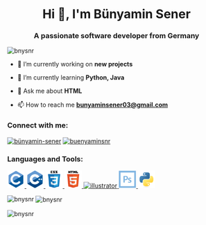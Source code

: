 <h1 align="center">Hi 👋, I'm Bünyamin Sener</h1>
<h3 align="center">A passionate software developer from Germany</h3>

<p align="left"> <img src="https://komarev.com/ghpvc/?username=bnysnr&label=Profile%20views&color=0e75b6&style=flat" alt="bnysnr" /> </p>

- 🔭 I’m currently working on **new projects**

- 🌱 I’m currently learning **Python, Java**

- 💬 Ask me about **HTML**

- 📫 How to reach me **bunyaminsener03@gmail.com**

<h3 align="left">Connect with me:</h3>
<p align="left">
<a href="https://linkedin.com/in/bünyamin-sener" target="blank"><img align="center" src="https://raw.githubusercontent.com/rahuldkjain/github-profile-readme-generator/master/src/images/icons/Social/linked-in-alt.svg" alt="bünyamin-sener" height="30" width="40" /></a>
<a href="https://instagram.com/buenyaminsnr" target="blank"><img align="center" src="https://raw.githubusercontent.com/rahuldkjain/github-profile-readme-generator/master/src/images/icons/Social/instagram.svg" alt="buenyaminsnr" height="30" width="40" /></a>
</p>

<h3 align="left">Languages and Tools:</h3>
<p align="left"> <a href="https://www.cprogramming.com/" target="_blank" rel="noreferrer"> <img src="https://raw.githubusercontent.com/devicons/devicon/master/icons/c/c-original.svg" alt="c" width="40" height="40"/> </a> <a href="https://www.w3schools.com/cpp/" target="_blank" rel="noreferrer"> <img src="https://raw.githubusercontent.com/devicons/devicon/master/icons/cplusplus/cplusplus-original.svg" alt="cplusplus" width="40" height="40"/> </a> <a href="https://www.w3schools.com/css/" target="_blank" rel="noreferrer"> <img src="https://raw.githubusercontent.com/devicons/devicon/master/icons/css3/css3-original-wordmark.svg" alt="css3" width="40" height="40"/> </a> <a href="https://www.w3.org/html/" target="_blank" rel="noreferrer"> <img src="https://raw.githubusercontent.com/devicons/devicon/master/icons/html5/html5-original-wordmark.svg" alt="html5" width="40" height="40"/> </a> <a href="https://www.adobe.com/in/products/illustrator.html" target="_blank" rel="noreferrer"> <img src="https://www.vectorlogo.zone/logos/adobe_illustrator/adobe_illustrator-icon.svg" alt="illustrator" width="40" height="40"/> </a> <a href="https://www.photoshop.com/en" target="_blank" rel="noreferrer"> <img src="https://raw.githubusercontent.com/devicons/devicon/master/icons/photoshop/photoshop-line.svg" alt="photoshop" width="40" height="40"/> </a> <a href="https://www.python.org" target="_blank" rel="noreferrer"> <img src="https://raw.githubusercontent.com/devicons/devicon/master/icons/python/python-original.svg" alt="python" width="40" height="40"/> </a> </p>

<p><img align="left" src="https://github-readme-stats.vercel.app/api/top-langs?username=bnysnr&show_icons=true&locale=en&layout=compact" alt="bnysnr" /></p>

<p>&nbsp;<img align="center" src="https://github-readme-stats.vercel.app/api?username=bnysnr&show_icons=true&locale=en" alt="bnysnr" /></p>

<p><img align="center" src="https://github-readme-streak-stats.herokuapp.com/?user=bnysnr&" alt="bnysnr" /></p>
